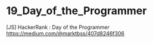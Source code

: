 # 19_Day_of_the_Programmer
[JS] HackerRank : Day of the Programmer
https://medium.com/@marktbss/407d8246f306
